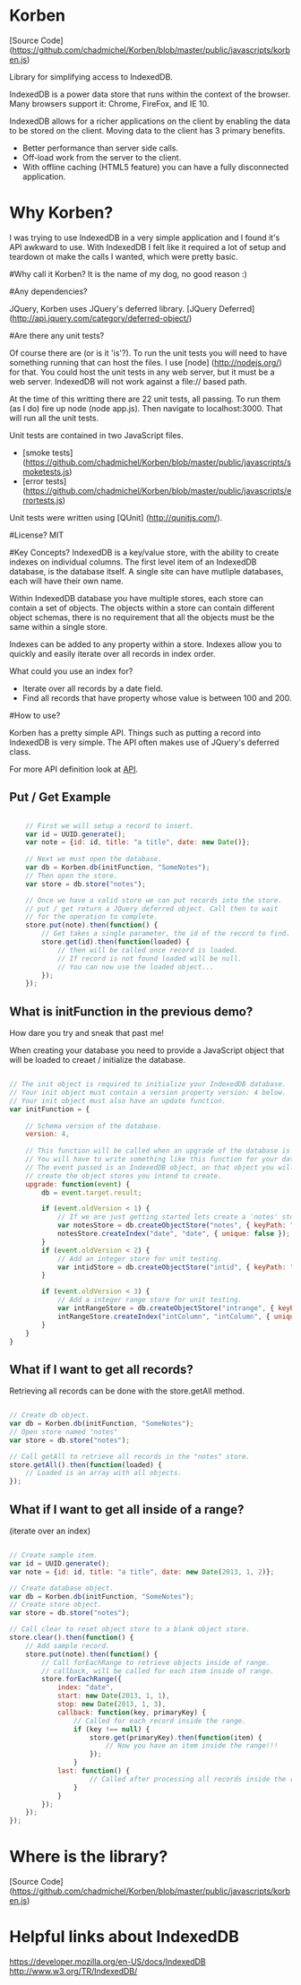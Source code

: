 Korben
======
[Source Code] (https://github.com/chadmichel/Korben/blob/master/public/javascripts/korben.js)
 
Library for simplifying access to IndexedDB.

IndexedDB is a power data store that runs within the context of the browser. Many browsers support it: Chrome, FireFox, and IE 10.

IndexedDB allows for a richer applications on the client by enabling the data to be stored on the client. Moving data to the client has 3 primary benefits.
* Better performance than server side calls.
* Off-load work from the server to the client.
* With offline caching (HTML5 feature) you can have a fully disconnected application.

# Why Korben? 
I was trying to use IndexedDB in a very simple application and I found it's API awkward to use. With IndexedDB I felt like it required a lot of setup and teardown ot make the calls I wanted, which were pretty basic.

#Why call it Korben? 
It is the name of my dog, no good reason :)

#Any dependencies?

JQuery, Korben uses JQuery's deferred library. [JQuery Deferred] (http://api.jquery.com/category/deferred-object/)

#Are there any unit tests?

Of course there are (or is it 'is'?). To run the unit tests you will need to have something running that can host the files. I use [node] (http://nodejs.org/) for that. You could host the unit tests in any web server, but it must be a web server. IndexedDB will not work against a file:// based path.

At the time of this writting there are 22 unit tests, all passing. To run them (as I do) fire up node (node app.js). Then navigate to localhost:3000. That will run all the unit tests. 

Unit tests are contained in two JavaScript files. 
* [smoke tests] (https://github.com/chadmichel/Korben/blob/master/public/javascripts/smoketests.js)
* [error tests] (https://github.com/chadmichel/Korben/blob/master/public/javascripts/errortests.js)

Unit tests were written using [QUnit] (http://qunitjs.com/).

#License?
MIT

#Key Concepts?
IndexedDB is a key/value store, with the ability to create indexes on individual columns. The first level item of an IndexedDB database, is the database itself. A single site can have mutliple databases, each will have their own name.

Within IndexedDB database you have multiple stores, each store can contain a set of objects. The objects within a store can contain different object schemas, there is no requirement that all the objects must be the same within a single store.

Indexes can be added to any property within a store. Indexes allow you to quickly and easily iterate over all records in index order. 

What could you use an index for?
* Iterate over all records by a date field.
* Find all records that have property whose value is between 100 and 200.


#How to use?

Korben has a pretty simple API. Things such as putting a record into IndexedDB is very simple. The API often makes use of JQuery's deferred class.

For more API definition look at [API](https://github.com/chadmichel/Korben/wiki/API).

## Put / Get Example

```javascript

	// First we will setup a record to insert.
	var id = UUID.generate();
	var note = {id: id, title: "a title", date: new Date()};
	
	// Next we must open the database.
	var db = Korben.db(initFunction, "SomeNotes");
	// Then open the store.
	var store = db.store("notes");

	// Once we have a valid store we can put records into the store.
	// put / get return a JQuery deferred object. Call then to wait
	// for the operation to complete.
	store.put(note).then(function() {
		// Get takes a single parameter, the id of the record to find.
		store.get(id).then(function(loaded) {
			// then will be called once record is loaded.
			// If record is not found loaded will be null.
			// You can now use the loaded object...			
		});
	});


```

## What is initFunction in the previous demo? 
How dare you try and sneak that past me!

When creating your database you need to provide a JavaScript object that will be loaded to creaet / initialize the database.

```javascript

// The init object is required to initialize your IndexedDB database.
// Your init object must contain a version property version: 4 below.
// Your init object must also have an update function.
var initFunction = {			
	
	// Schema version of the database.
	version: 4,
	
	// This function will be called when an upgrade of the database is required.
	// You will have to write something like this function for your database.
	// The event passed is an IndexedDB object, on that object you will have to
	// create the object stores you intend to create.
	upgrade: function(event) {
		db = event.target.result;

		if (event.oldVersion < 1) {
			// If we are just getting started lets create a 'notes' store for unit testing.
			var notesStore = db.createObjectStore("notes", { keyPath: "id" });
			notesStore.createIndex("date", "date", { unique: false });
		}	   
		if (event.oldVersion < 2) {
			// Add an integer store for unit testing.
			var intidStore = db.createObjectStore("intid", { keyPath: "id" });			
		}	   

		if (event.oldVersion < 3) {
			// Add a integer range store for unit testing.
			var intRangeStore = db.createObjectStore("intrange", { keyPath: "id" });
			intRangeStore.createIndex("intColumn", "intColumn", { unique: false });
		}	   
	}
}

```

## What if I want to get all records?

Retrieving all records can be done with the store.getAll method.

```javascript

// Create db object.
var db = Korben.db(initFunction, "SomeNotes");
// Open store named "notes"
var store = db.store("notes");

// Call getAll to retrieve all records in the "notes" store.
store.getAll().then(function(loaded) {
	// Loaded is an array with all objects.
});

```

## What if I want to get all inside of a range? 
(iterate over an index)

```javascript

// Create sample item.
var id = UUID.generate();
var note = {id: id, title: "a title", date: new Date(2013, 1, 2)};

// Create database object.
var db = Korben.db(initFunction, "SomeNotes");
// Create store object.
var store = db.store("notes");

// Call clear to reset object store to a blank object store.
store.clear().then(function() {
	// Add sample record.
	store.put(note).then(function() {
		// Call forEachRange to retrieve objects inside of range.
		// callback, will be called for each item inside of range.
		store.forEachRange({
			index: "date", 
			start: new Date(2013, 1, 1), 
			stop: new Date(2013, 1, 3), 
			callback: function(key, primaryKey) {
				// Called for each record inside the range.
				if (key !== null) {
					store.get(primaryKey).then(function(item) {
						// Now you have an item inside the range!!!
					});
				}
			last: function() {
					// Called after processing all records inside the range.
				}
			}				
		});
	});
});

```	

# Where is the library?

[Source Code] (https://github.com/chadmichel/Korben/blob/master/public/javascripts/korben.js)

# Helpful links about IndexedDB

https://developer.mozilla.org/en-US/docs/IndexedDB
http://www.w3.org/TR/IndexedDB/

